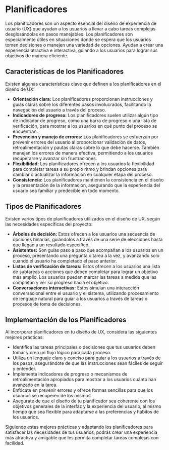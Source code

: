# Planificadores

Los planificadores son un aspecto esencial del diseño de experiencia de usuario (UX) que ayudan a los usuarios a llevar a cabo tareas complejas desglosándolas en pasos manejables. Los planificadores son especialmente útiles en situaciones donde se espera que los usuarios tomen decisiones o manejen una variedad de opciones. Ayudan a crear una experiencia atractiva e interactiva, guiando a los usuarios para lograr sus objetivos de manera eficiente.

## Características de los Planificadores

Existen algunas características clave que definen a los planificadores en el diseño de UX:

- **Orientación clara:** Los planificadores proporcionan instrucciones y guías claras sobre los diferentes pasos involucrados, facilitando la navegación del usuario a través del proceso.
- **Indicadores de progreso:** Los planificadores suelen utilizar algún tipo de indicador de progreso, como una barra de progreso o una lista de verificación, para mostrar a los usuarios en qué punto del proceso se encuentran.
- **Prevención y manejo de errores:** Los planificadores se esfuerzan por prevenir errores del usuario al proporcionar validación de datos, retroalimentación y pautas claras sobre lo que debe hacerse. También manejan los errores de manera efectiva, permitiendo a los usuarios recuperarse y avanzar sin frustraciones.
- **Flexibilidad:** Los planificadores ofrecen a los usuarios la flexibilidad para completar tareas a su propio ritmo y brindan opciones para cambiar o actualizar la información en cualquier etapa del proceso.
- **Consistencia:** Los planificadores mantienen la consistencia en el diseño y la presentación de la información, asegurando que la experiencia del usuario sea familiar y predecible en todo momento.

## Tipos de Planificadores

Existen varios tipos de planificadores utilizados en el diseño de UX, según las necesidades específicas del proyecto:

- **Árboles de decisión:** Estos ofrecen a los usuarios una secuencia de opciones binarias, guiándolos a través de una serie de elecciones hasta que llegan a un resultado específico.
- **Asistentes:** Son guías paso a paso que acompañan a los usuarios en un proceso, presentando una pregunta o tarea a la vez, y avanzando solo cuando el usuario ha completado el paso anterior.
- **Listas de verificación de tareas:** Estos ofrecen a los usuarios una lista de subtareas o acciones que deben completar para lograr un objetivo más amplio. Los usuarios pueden marcar las tareas a medida que las completan y ver su progreso hacia el objetivo.
- **Conversaciones interactivas:** Estos simulan una interacción conversacional entre el usuario y el sistema, utilizando procesamiento de lenguaje natural para guiar a los usuarios a través de tareas o procesos de toma de decisiones.

## Implementación de los Planificadores

Al incorporar planificadores en tu diseño de UX, considera las siguientes mejores prácticas:

- Identifica las tareas principales o decisiones que tus usuarios deben tomar y crea un flujo lógico para cada proceso.
- Utiliza un lenguaje claro y conciso para guiar a los usuarios a través de los pasos, asegurándote de que las instrucciones sean fáciles de seguir y entender.
- Implementa indicadores de progreso o mecanismos de retroalimentación apropiados para mostrar a los usuarios cuánto han avanzado en la tarea.
- Enfócate en prevenir errores y ofrece formas sencillas para que los usuarios se recuperen de los mismos.
- Asegúrate de que el diseño de tu planificador sea coherente con los objetivos generales de la interfaz y la experiencia del usuario, al mismo tiempo que sea flexible para adaptarse a las preferencias y hábitos de los usuarios.

Siguiendo estas mejores prácticas y adaptando los planificadores para satisfacer las necesidades de tus usuarios, podrás crear una experiencia más atractiva y amigable que les permita completar tareas complejas con facilidad.
